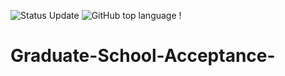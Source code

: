 ![Status Update](https://img.shields.io/badge/Status-Complete-green) ![GitHub top language](https://img.shields.io/github/languages/top/sverma1012/grad_rates?color=blue) !
# Graduate-School-Acceptance-
